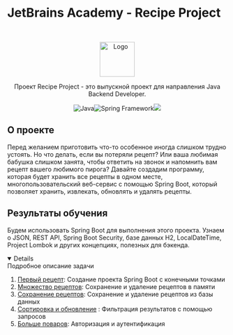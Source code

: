 # JetBrains Academy - Recipe Project

<br />
<p align="center">
  <a href="https://hyperskill.org/projects/130">
    <img src="https://ictacademy.com.ng/wp-content/uploads/2020/02/1200px-JetBrains_Logo_2016.svg_.png" alt="Logo" height="80">
  </a>

<p align="center">Проект Recipe Project - это выпускной проект для направления Java Backend Developer.
<p align="center"><img src="https://img.icons8.com/color/30/000000/java-coffee-cup-logo--v1.png" alt="Java"><img src="https://img.icons8.com/color/30/000000/spring-logo.png" alt="Spring Framework"><img src="https://img.icons8.com/color/30/000000/postgreesql.png"/>
</p>

## О проекте

Перед желанием приготовить что-то особенное иногда слишком трудно устоять. Но что делать, если вы потеряли рецепт? Или ваша любимая бабушка слишком занята, чтобы ответить на звонок и напомнить вам рецепт вашего любимого пирога? Давайте создадим программу, которая будет хранить все рецепты в одном месте, многопользовательский веб-сервис с помощью Spring Boot, который позволяет хранить, извлекать, обновлять и удалять рецепты.
## Результаты обучения

Будем использовать Spring Boot для выполнения этого проекта. Узнаем о JSON, REST API, Spring Boot Security, базе данных H2, LocalDateTime, Project Lombok и других концепциях, полезных для бэкенда.


<details open="open">
  Подробное описание задачи
  <ol>
  <li><a href="tasks/1-first-recipe/README.md">Первый рецепт</a>: Создание проекта Spring Boot с конечными точками</li>
  <li><a href="tasks/2-multiple-recipes/README.md">Множество рецептов</a>: Сохранение и удаление рецептов в памяти</li>
  <li><a href="tasks/3-store-a-recipe/README.md">Сохранение рецептов</a>: Сохранение и удаление рецептов из базы данных</li>
  <li><a href="tasks/4-sort-and-update/README.md">Сортировка и обновление</a> : Фильтрация результатов с помощью запросов</li>
  <li><a href="tasks/5-more-chefs-to-the-table/README.md">Больше поваров</a>: Авторизация и аутентификация</li>
  </ol>
</details>
